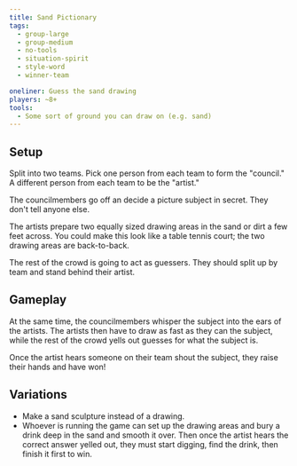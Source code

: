 ```yaml
---
title: Sand Pictionary
tags:
  - group-large
  - group-medium
  - no-tools
  - situation-spirit
  - style-word
  - winner-team

oneliner: Guess the sand drawing
players: ~8+
tools:
  - Some sort of ground you can draw on (e.g. sand)
---
```

## Setup
Split into two teams. Pick one person from each team to form the "council." A different person from each team to be the "artist."

The councilmembers go off an decide a picture subject in secret. They don't tell anyone else.

The artists prepare two equally sized drawing areas in the sand or dirt a few feet across. You could make this look like a table tennis court; the two drawing areas are back-to-back.

The rest of the crowd is going to act as guessers. They should split up by team and stand behind their artist.

## Gameplay
At the same time, the councilmembers whisper the subject into the ears of the artists. The artists then have to draw as fast as they can the subject, while the rest of the crowd yells out guesses for what the subject is.

Once the artist hears someone on their team shout the subject, they raise their hands and have won!

## Variations
* Make a sand sculpture instead of a drawing.
* Whoever is running the game can set up the drawing areas and bury a drink deep in the sand and smooth it over. Then once the artist hears the correct answer yelled out, they must start digging, find the drink, then finish it first to win.
